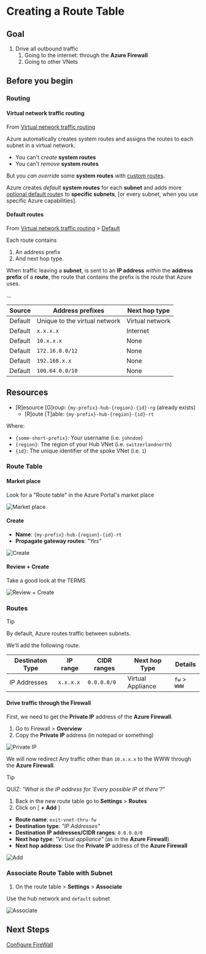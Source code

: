 # Creating a Route Table

## Goal

1. Drive all outbound traffic
   1. Going to the internet: through the **Azure Firewall**
   1. Going to other VNets

## Before you begin

### Routing

#### Virtual network traffic routing

From [Virtual network traffic routing](https://learn.microsoft.com/en-us/azure/virtual-network/virtual-networks-udr-overview)

Azure automatically creates system routes and assigns the routes to each subnet in a virtual network.

- You can't _create_ **system routes**
- You can't _remove_ **system routes**

But you *can overrid*e some **system routes** with [custom routes](https://learn.microsoft.com/en-us/azure/virtual-network/virtual-networks-udr-overview#custom-routes).

Azure creates _default_ **system routes** for each **subnet** and adds more [optional default route](https://learn.microsoft.com/en-us/azure/virtual-network/virtual-networks-udr-overview#optional-default-routes)s to **specific subnets**,
[or every subnet, when you use specific Azure capabilities].

#### Default routes

From [Virtual network traffic routing](https://learn.microsoft.com/en-us/azure/virtual-network/virtual-networks-udr-overview) > [Default](https://learn.microsoft.com/en-us/azure/virtual-network/virtual-networks-udr-overview#default)

Each route contains

1. An address prefix
1. And next hop type.

When traffic leaving a **subnet**, is sent to an **IP address** _within_ the **address prefix** of a **route**,
the route that contains the prefix is the route that Azure uses.

...

| Source  | Address prefixes              | Next hop type   |
| ------- | ----------------------------- | --------------- |
| Default | Unique to the virtual network | Virtual network |
| Default | `x.x.x.x`                     | Internet        |
| Default | `10.x.x.x`                    | None            |
| Default | `172.16.0.0/12`               | None            |
| Default | `192.168.x.x`                 | None            |
| Default | `100.64.0.0/10`               | None            |

## Resources

- [R]esource [G]roup: `{my-prefix}-hub-{region}-{id}-rg` (already exists)
  - [R]oute [T]able: `{my-prefix}-hub-{region}-{id}-rt`

Where:

- `{some-short-prefix}`: Your username (i.e. `johndoe`)
- `{region}`: The region of your Hub VNet (i.e. `switzerlandnorth`)
- `{id}`: The unique identifier of the spoke VNet (i.e. `1`)

### Route Table

#### Market place

Look for a "Route table" in the Azure Portal's market place

![Market place](../../../../assets/img/azure/market/rt/logo.png)

#### Create

- **Name**: `{my-prefix}-hub-{region}-{id}-rt`
- **Propagate gateway routes**: _"Yes"_

![Create](../../../../assets/img/azure/solution/vnets/hub/rt/create/basics.png)

#### Review + Create

Take a good look at the TERMS

![Review + Create](../../../../assets/img/azure/solution/vnets/hub/rt/create/review.png)

### Routes

> [!TIP]
> By default, Azure routes traffic between subnets.

We'll add the following route.

| Destinaton Type | IP range  | CIDR ranges | Next hop Type     | Details      |
| --------------- | --------- | ----------- | ----------------- | ------------ |
| IP Addresses    | `x.x.x.x` | `0.0.0.0/0` | Virtual Appliance | `fw` > `WWW` |

#### Drive traffic through the Firewall

First, we need to get the **Private IP** address of the **Azure Firewall**.

1. Go to Firewall > **Overview**
1. Copy the **Private IP** address (in notepad or something)

![Private IP](../../../../assets/img/azure/solution/vnets/hub/fw/overview.png)

We will now redirect Any traffic other than `10.x.x.x` to the WWW through the **Azure Firewall**.

> [!TIP]
> QUIZ: _"What is the IP address for 'Every possible IP ot there'?"_

1. Back in the new route table go to **Settings** > **Routes**
1. Click on [ **+ Add** ]

- **Route name**: `exit-vnet-thru-fw`
- **Destination type**: _"IP Addresses"_
- **Destination IP addresses/CIDR ranges**: `0.0.0.0/0`
- **Next hop type**: _"Virtual appliance"_ (as in the **Azure Firewall**)
- **Next hop address**: Use the **Private IP** address of the **Azure Firewall**

![Add](../../../../assets/img/azure/solution/vnets/hub/rt/routes/exit-vnet-thru-fw.png)

### Associate Route Table with Subnet

1. On the route table > **Settings** > **Associate**

Use the hub network and `default` subnet

![Associate](../../../../assets/img/azure/solution/vnets/hub/rt/routes/associate.png)

## Next Steps

[Configure FireWall](./fw.md)
